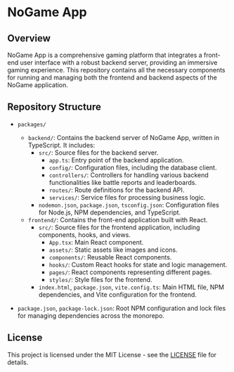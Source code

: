# NoGame App

## Overview

NoGame App is a comprehensive gaming platform that integrates a front-end user interface with a robust backend server, providing an immersive gaming experience. This repository contains all the necessary components for running and managing both the frontend and backend aspects of the NoGame application.

## Repository Structure

- `packages/`
  - `backend/`: Contains the backend server of NoGame App, written in TypeScript. It includes:
    - `src/`: Source files for the backend server.
      - `app.ts`: Entry point of the backend application.
      - `config/`: Configuration files, including the database client.
      - `controllers/`: Controllers for handling various backend functionalities like battle reports and leaderboards.
      - `routes/`: Route definitions for the backend API.
      - `services/`: Service files for processing business logic.
    - `nodemon.json`, `package.json`, `tsconfig.json`: Configuration files for Node.js, NPM dependencies, and TypeScript.
  - `frontend/`: Contains the front-end application built with React.
    - `src/`: Source files for the frontend application, including components, hooks, and views.
      - `App.tsx`: Main React component.
      - `assets/`: Static assets like images and icons.
      - `components/`: Reusable React components.
      - `hooks/`: Custom React hooks for state and logic management.
      - `pages/`: React components representing different pages.
      - `styles/`: Style files for the frontend.
    - `index.html`, `package.json`, `vite.config.ts`: Main HTML file, NPM dependencies, and Vite configuration for the frontend.

- `package.json`, `package-lock.json`: Root NPM configuration and lock files for managing dependencies across the monorepo.

## License

This project is licensed under the MIT License - see the [LICENSE](./LICENCE) file for details.
